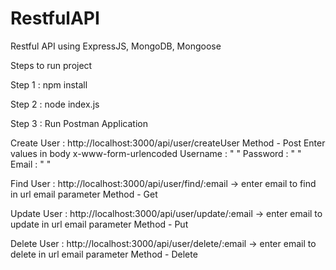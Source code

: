# RestfulAPI
Restful API using ExpressJS, MongoDB, Mongoose

Steps to run project

Step 1 : npm install

Step 2 : node index.js

Step 3 : Run Postman Application

Create User : http://localhost:3000/api/user/createUser
              Method - Post
              Enter values in body x-www-form-urlencoded
              Username : "    "
              Password : "    "
              Email : "     "


Find User : http://localhost:3000/api/user/find/:email -> enter email to find in url email parameter
            Method - Get
            
Update User : http://localhost:3000/api/user/update/:email -> enter email to update in url email parameter
              Method - Put
              
Delete User : http://localhost:3000/api/user/delete/:email -> enter email to delete in url email parameter
              Method - Delete
